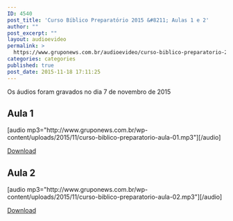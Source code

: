 ```yaml
---
ID: 4540
post_title: 'Curso Bíblico Preparatório 2015 &#8211; Aulas 1 e 2'
author: ""
post_excerpt: ""
layout: audioevideo
permalink: >
  https://www.gruponews.com.br/audioevideo/curso-biblico-preparatorio-2015-aulas-1-e-2
categories: categories
published: true
post_date: 2015-11-18 17:11:25
---
```

Os áudios foram gravados no dia 7 de novembro de 2015

<h2>Aula 1</h2>
[audio mp3="http://www.gruponews.com.br/wp-content/uploads/2015/11/curso-biblico-preparatorio-aula-01.mp3"][/audio]

<a href="http://www.gruponews.com.br/wp-content/uploads/2015/11/curso-biblico-preparatorio-aula-01.mp3">Download</a>

<h2>Aula 2</h2>
[audio mp3="http://www.gruponews.com.br/wp-content/uploads/2015/11/curso-biblico-preparatorio-aula-02.mp3"][/audio]

<a href="http://www.gruponews.com.br/wp-content/uploads/2015/11/curso-biblico-preparatorio-aula-02.mp3">Download</a>